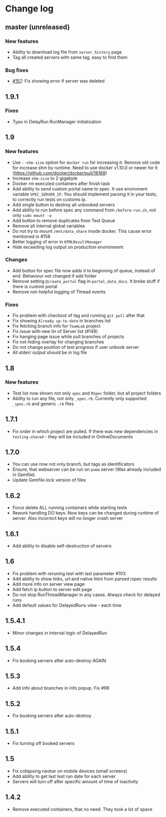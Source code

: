 # Change log

## master (unreleased)

### New features
* Ability to download log file from `server_history` page
* Tag all created servers with same tag, easy to find them

### Bug fixes

* [#157](https://github.com/ONLYOFFICE/testing-wrata/issues/157): Fix showing error if server was deleted

## 1.9.1
### Fixes
* Typo in DelayRun RunManager initialization

## 1.9
### New features
* Use `--shm-size` option for `docker run` for increasing it. Remove old code for increase shm by runtime.
Need to use docker v1.10.0 or newer for it (https://github.com/docker/docker/pull/16168)
* Increase `shm-size` to 2 gigabyte
* Docker rm executed containers after finish task
* Add ability to send custom portal name to spec.  It use enviroment variable `SPEC_SERVER_IP`. 
You should implement parsing it in your tests, to correctly run tests on customs ip.
* Add single button to destroy all unbooked servers
* Add ability to run before spec any command from `/before-run.sh`, not only `sudo mount -a`
* Add button to remove duplicates from Test Queue
* Remove all internal global variables
* Do not try to mount `/mnt/data_share` inside docker. This cause error mentioned in #158 
* Better logging of error in `HTMLResultManager`
* Hide exceeding log output on production environment

### Changes
* Add button for spec file now adds it to beginning of queue, instead of end. Behaviour not changed if add folder
* Remove setting `@create_portal` flag in `portal_data_docs`. It broke stuff if there is custom portal
* Remove not-helpful logging of Thread events

### Fixes
* Fix problem with checkout of tag and running `git pull` after that
* Fix showing `Already up-to-date` in branches list
* Fix fetching branch info for `TeamLab` project
* Fix issue with new lin of Server list (#149)
* Fix hanging page issue while pull branches of projects
* Fix not hiding overlay for changing branches
* Do not change position of test progress if user unbook server
* All stderr output should be in log file

## 1.8
### New features
* Test list now shown not only `spec` and `RSpec` folder, but all project folders
* Ability to run any file, not only `_spec.rb`. Currently only supported `_spec.rb` and generic `.rb` files

## 1.7.1
* Fix order in which project are pulled. If there was new dependencies in `testing-shared` - they will be included in OnlineDocuments

## 1.7.0
* You can use now not only branch, but tags as identificators
* Ensure, that webserver can be run on `puma` server (Was already included in Gemfile)
* Update Gemfile.lock version of files

## 1.6.2
* Force delete ALL running containers while starting tests
* Rework handling DO keys. Now keys can be changed during runtime of server.
  Also incorrect keys will no longer crash server

## 1.6.1
* Add ability to disable self-destruction of servers

## 1.6
* Fix problem with reruning test with last parameter #103
* Add ability to show links, url and native html from parsed rspec results
* Add more info on server view page
* Add fetch ip button to server edit page
* Do not stop RunThreadManager in any cases. Always check for delayed runs
* Add default values for DelayedRuns view - each time

## 1.5.4.1
* Minor changes in internal logic of DelayedRun

## 1.5.4
* Fix booking servers after auto-destroy AGAIN

## 1.5.3
* Add info about branches in info popup. Fix #98

## 1.5.2
* Fix booking servers after auto-destroy

## 1.5.1
* Fix turning off booked servers

## 1.5
* Fix collapsing navbar on mobile devices (small screens)
* Add ability to get last test run date for each server
* Servers will turn off after specific amount of time of inactivity

## 1.4.2
* Remove executed containers, that no need. They took a lot of space

